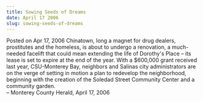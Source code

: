 ```yaml
---
title: Sowing Seeds of Dreams
date: April 17 2006
slug: sowing-seeds-of-dreams
---
```


 



<span class="date">Posted on Apr 17, 2006    </span>
Chinatown, long a magnet for drug dealers, prostitutes and the
homeless, is about to undergo a renovation, a much-needed facelift
that could mean extending the life of Dorothy&apos;s Place &#x2013; its lease
is set to expire at the end of the year. With a $600,000 grant
received last year, CSU-Monterey Bay, neighbors and Salinas city
administrators are on the verge of setting in motion a plan to
redevelop the neighborhood, beginning with the creation of the
Soledad Street Community Center and a community garden.<br>
&#x2013; Monterey County Herald, April 17, 2006<br/></br>




 
